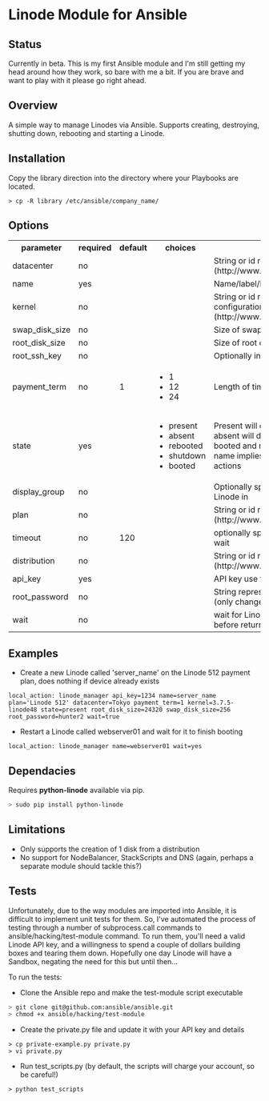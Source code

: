 # Linode Module for Ansible

## Status

Currently in beta. This is my first Ansible module and I'm still getting my head around how they work, so bare with me a bit.
If you are brave and want to play with it please go right ahead.

## Overview

A simple way to manage Linodes via Ansible. Supports creating, destroying, shutting down, rebooting and starting a Linode.

## Installation

Copy the library direction into the directory where your Playbooks are located.

```
> cp -R library /etc/ansible/company_name/
```

## Options

<table>
<tr>
<th class="head">parameter</th>
<th class="head">required</th>
<th class="head">default</th>
<th class="head">choices</th>
<th class="head">comments</th>
</tr>
<tr>
<td>datacenter</td>
<td>no</td>
<td></td>
<td><ul></ul></td>
<td>String or id representing the Linode's datacenter (http://www.linode.com/api/utility/avail.datacenters)</td>
</tr>
<tr>
<td>name</td>
<td>yes</td>
<td></td>
<td><ul></ul></td>
<td>Name/label/hostname of the Linode instance</td>
</tr>
<tr>
<td>kernel</td>
<td>no</td>
<td></td>
<td><ul></ul></td>
<td>String or id representing the kernel for the configuration profile (http://www.linode.com/api/utility/avail.kernels)</td>
</tr>
<tr>
<td>swap_disk_size</td>
<td>no</td>
<td></td>
<td><ul></ul></td>
<td>Size of swap disk in MB</td>
</tr>
<tr>
<td>root_disk_size</td>
<td>no</td>
<td></td>
<td><ul></ul></td>
<td>Size of root disk in MB</td>
</tr>
<tr>
<td>root_ssh_key</td>
<td>no</td>
<td></td>
<td><ul></ul></td>
<td>Optionally include an ssh key for root</td>
</tr>
<tr>
<td>payment_term</td>
<td>no</td>
<td>1</td>
<td><ul><li>1</li><li>12</li><li>24</li></ul></td>
<td>Length of time in months for payment term</td>
</tr>
<tr>
<td>state</td>
<td>yes</td>
<td></td>
<td><ul><li>present</li><li>absent</li><li>rebooted</li><li>shutdown</li><li>booted</li></ul></td>
<td>Present will create the Linode if it doesn't exist, absent will destroy it (be careful!), shutdown, booted and rebooted will perform the action the name implies, all except rebooted are idempotent actions</td>
</tr>
<tr>
<td>display_group</td>
<td>no</td>
<td></td>
<td><ul></ul></td>
<td>Optionally specify which display group to place the Linode in</td>
</tr>
<tr>
<td>plan</td>
<td>no</td>
<td></td>
<td><ul></ul></td>
<td>String or id representing the Linode plan (http://www.linode.com/api/utility/avail.linodeplans)</td>
</tr>
<tr>
<td>timeout</td>
<td>no</td>
<td>120</td>
<td><ul></ul></td>
<td>optionally specify a timeout period in seconds to wait</td>
</tr>
<tr>
<td>distribution</td>
<td>no</td>
<td></td>
<td><ul></ul></td>
<td>String or id representing the OS on your server (http://www.linode.com/api/utility/avail.distributions)</td>
</tr>
<tr>
<td>api_key</td>
<td>yes</td>
<td></td>
<td><ul></ul></td>
<td>API key use to manage your Linodes</td>
</tr>
<tr>
<td>root_password</td>
<td>no</td>
<td></td>
<td><ul></ul></td>
<td>String representing the root password for the Linode (only changed at node creation)</td>
</tr>
<tr>
<td>wait</td>
<td>no</td>
<td></td>
<td><ul></ul></td>
<td>wait for Linode instance to be in state 'booted' before returning</td>
</tr>
</table>

## Examples

* Create a new Linode called 'server_name' on the Linode 512 payment plan, does nothing if device already exists

```
local_action: linode_manager api_key=1234 name=server_name  plan='Linode 512' datacenter=Tokyo payment_term=1 kernel=3.7.5-linode48 state=present root_disk_size=24320 swap_disk_size=256 root_password=hunter2 wait=true
```
* Restart a Linode called webserver01 and wait for it to finish booting

```
local_action: linode_manager name=webserver01 wait=yes
```

## Dependacies

Requires **python-linode** available via pip.

```bash
> sudo pip install python-linode
```

## Limitations

* Only supports the creation of 1 disk from a distribution
* No support for NodeBalancer, StackScripts and DNS (again, perhaps a separate module should tackle this?)

## Tests

Unfortunately, due to the way modules are imported into Ansible, it is difficult to implement unit tests for them. So, I've automated the process of testing through a number of subprocess.call commands to ansible/hacking/test-module command. To run them, you'll need a valid Linode API key, and a willingness to spend a couple of dollars building boxes and tearing them down. Hopefully one day Linode will have a Sandbox, negating the need for this but until then...

To run the tests:

* Clone the Ansible repo and make the test-module script executable

```bash
> git clone git@github.com:ansible/ansible.git
> chmod +x ansible/hacking/test-module
```

* Create the private.py file and update it with your API key and details

```
> cp private-example.py private.py
> vi private.py
```

* Run test_scripts.py (by default, the scripts will charge your account, so be careful!)

```
> python test_scripts
```
